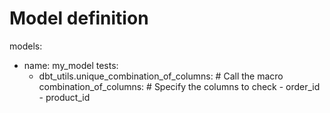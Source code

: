 # Model definition
models:
  - name: my_model
    tests:
      - dbt_utils.unique_combination_of_columns:  # Call the macro
          combination_of_columns:  # Specify the columns to check
            - order_id
            - product_id
 